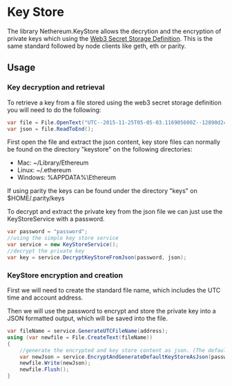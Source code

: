 # Key Store

The library Nethereum.KeyStore allows the decrytion and the encryption of private keys which using the [Web3 Secret Storage Definition](https://github.com/ethereum/wiki/wiki/Web3-Secret-Storage-Definition).
This is the same standard followed by node clients like geth, eth or parity.

## Usage

### Key decryption and retrieval

To retrieve a key from a file stored using the  web3 secret storage definition you will need to do the following:

```csharp
var file = File.OpenText("UTC--2015-11-25T05-05-03.116905600Z--12890d2cce102216644c59dae5baed380d84830c");
var json = file.ReadToEnd();
```

First open the file and extract the json content, key store files can normally be found on the directory "keystore" on the following directories:

* Mac: ~/Library/Ethereum
* Linux: ~/.ethereum
* Windows: %APPDATA%\Ethereum

If using parity the keys can be found under the directory "keys" on $HOME/.parity/keys

To decrypt and extract the private key from the json file we can just use the KeyStoreService with a password.

```csharp
var password = "password";
//using the simple key store service
var service = new KeyStoreService();
//decrypt the private key
var key = service.DecryptKeyStoreFromJson(password, json);
```

### KeyStore encryption and creation

First we will need to create the standard file name, which includes the UTC time and account address.

Then we will use the password to encrypt and store the private key into a JSON formatted output, which will be saved into the file.

```csharp
var fileName = service.GenerateUTCFileName(address);
using (var newfile = File.CreateText(fileName))
{
    //generate the encrypted and key store content as json. (The default uses pbkdf2)
    var newJson = service.EncryptAndGenerateDefaultKeyStoreAsJson(password, key, address);
    newfile.Write(newJson);
    newfile.Flush();
}


```